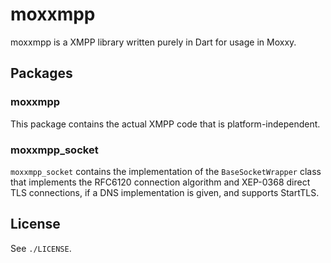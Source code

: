 # moxxmpp

moxxmpp is a XMPP library written purely in Dart for usage in Moxxy.

## Packages
### moxxmpp

This package contains the actual XMPP code that is platform-independent.

### moxxmpp_socket

`moxxmpp_socket` contains the implementation of the `BaseSocketWrapper` class that
implements the RFC6120 connection algorithm and XEP-0368 direct TLS connections,
if a DNS implementation is given, and supports StartTLS.

## License

See `./LICENSE`.
